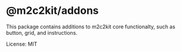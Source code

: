 # @m2c2kit/addons

This package contains additions to m2c2kit core functionalty, such as button, grid, and instructions.

License: MIT
